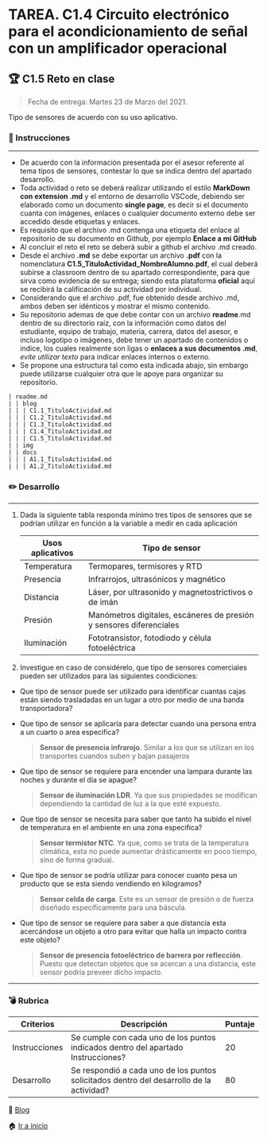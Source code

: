 # TAREA. C1.4 Circuito electrónico para el acondicionamiento de señal con un amplificador operacional

## 🏆 C1.5 Reto en clase

> Fecha de entrega: Martes 23 de Marzo del 2021.
> 
Tipo de sensores de acuerdo con su uso aplicativo.

### 📘 Instrucciones

___

- De acuerdo con la información presentada por el asesor referente al tema tipos de sensores, contestar lo que se indica dentro del apartado desarrollo.
- Toda actividad o reto se deberá realizar utilizando el estilo **MarkDown con extension .md** y el entorno de desarrollo VSCode, debiendo ser elaborado como un documento **single page**, es decir si el documento cuanta con imágenes, enlaces o cualquier documento externo debe ser accedido desde etiquetas y enlaces.
- Es requisito que el archivo .md contenga una etiqueta del enlace al repositorio de su documento en Github, por ejemplo **Enlace a mi GitHub**
- Al concluir el reto el reto se deberá subir a github el archivo .md creado.
- Desde el archivo **.md** se debe exportar un archivo **.pdf** con la nomenclatura **C1.5_TituloActividad_NombreAlumno.pdf**, el cual deberá subirse a classroom dentro de su apartado correspondiente, para que sirva como evidencia de su entrega; siendo esta plataforma **oficial** aquí se recibirá la calificación de su actividad por individual.
- Considerando que el archivo .pdf, fue obtenido desde archivo .md, ambos deben ser idénticos y mostrar el mismo contenido.
- Su repositorio ademas de que debe contar con un archivo **readme**.md dentro de su directorio raíz, con la información como datos del estudiante, equipo de trabajo, materia, carrera, datos del asesor, e incluso logotipo o imágenes, debe tener un apartado de contenidos o indice, los cuales realmente son ligas o **enlaces a sus documentos .md**, _evite utilizar texto_ para indicar enlaces internos o externo.
- Se propone una estructura tal como esta indicada abajo, sin embargo puede utilizarse cualquier otra que le apoye para organizar su repositorio.  

``` 
| readme.md
| | blog
| | | C1.1_TituloActividad.md
| | | C1.2_TituloActividad.md
| | | C1.3_TituloActividad.md
| | | C1.4_TituloActividad.md
| | | C1.5_TituloActividad.md
| | img
| | docs
| | | A1.1_TituloActividad.md
| | | A1.2_TituloActividad.md
```

### ✏️ Desarrollo
___

1. Dada la siguiente tabla responda mínimo tres tipos de sensores que se podrían utilizar en función a la variable a medir en cada aplicación

    Usos aplicativos | Tipo de sensor                                                       |
    -----------------|----------------------------------------------------------------------|
    Temperatura      | Termopares, termisores y RTD                                         |
    Presencia        | Infrarrojos, ultrasónicos y magnético                                |
    Distancia        | Láser, por ultrasonido y magnetostrictivos o de imán                 |
    Presión          | Manómetros digitales, escáneres de presión y sensores diferenciales  |
    Iluminación      | Fototransistor, fotodiodo y célula fotoeléctrica                     |

2. Investigue en caso de considérelo, que tipo de sensores comerciales pueden ser utilizados para las siguientes condiciones:
   
  - Que tipo de sensor puede ser utilizado para identificar cuantas cajas están siendo trasladadas en un lugar a otro por medio de una banda transportadora?

  - Que tipo de sensor se aplicaría para  detectar cuando una persona entra a un cuarto o area especifica?
    >  **Sensor de presencia infrarojo**. Similar a los que se utilizan en los transportes cuandos suben y bajan pasajeros
    >  
  - Que tipo de sensor se requiere para  encender una lampara durante las noches y durante el dia se apague?
    > **Sensor de iluminación LDR**. Ya que sus propiedades se modifican dependiendo la cantidad de luz a la que esté expuesto.
    >   
  - Que tipo de sensor se necesita para saber que tanto ha subido el nivel de temperatura en el ambiente en una zona especifica?
    > **Sensor termistor NTC**. Ya que, como se trata de la temperatura climática, esta no puede aumentar drásticamente en poco tiempo, sino de forma gradual.
    > 
  - Que tipo de sensor se podría utilizar para conocer cuanto pesa un producto que se esta siendo vendiendo en kilogramos?
    > **Sensor celda de carga**. Este es un sensor de presión o de fuerza diseñado específicamente para una báscula.
    > 
  - Que tipo de sensor se requiere para saber a que distancia esta acercándose un objeto a otro para evitar que halla un impacto contra este objeto?
    > **Sensor de presencia fotoeléctrico de barrera por reflección**. Puesto que detectan objetos que se acercan a una distancia, este sensor podría preveer dicho impacto.
    > 


___

### :bomb: Rubrica

| Criterios     | Descripción                                                                                  | Puntaje |
| ------------- | -------------------------------------------------------------------------------------------- | ------- |
| Instrucciones | Se cumple con cada uno de los puntos indicados dentro del apartado Instrucciones?            | 20      |
| Desarrollo    | Se respondió a cada uno de los puntos solicitados dentro del desarrollo de la actividad?     | 80      |

📑 [Blog](https://github.com/ShaaronPR/Tareas/tree/main/blog)

🏠 [Ir a inicio](https://github.com/ShaaronPR/Tareas)
